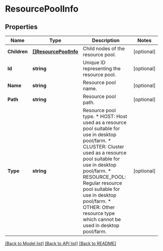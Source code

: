 # ResourcePoolInfo

## Properties

Name | Type | Description | Notes
------------ | ------------- | ------------- | -------------
**Children** | [**[]ResourcePoolInfo**](ResourcePoolInfo.md) | Child nodes of the resource pool. | [optional] 
**Id** | **string** | Unique ID representing the resource pool. | [optional] 
**Name** | **string** | Resource pool name. | [optional] 
**Path** | **string** | Resource pool path. | [optional] 
**Type** | **string** | Resource pool type. * HOST: Host used as a resource pool suitable for use in desktop pool/farm. * CLUSTER: Cluster used as a resource pool suitable for use in desktop pool/farm. * RESOURCE_POOL: Regular resource pool suitable for use in desktop pool/farm. * OTHER: Other resource type which cannot be used in desktop pool/farm. | [optional] 

[[Back to Model list]](../README.md#documentation-for-models) [[Back to API list]](../README.md#documentation-for-api-endpoints) [[Back to README]](../README.md)


